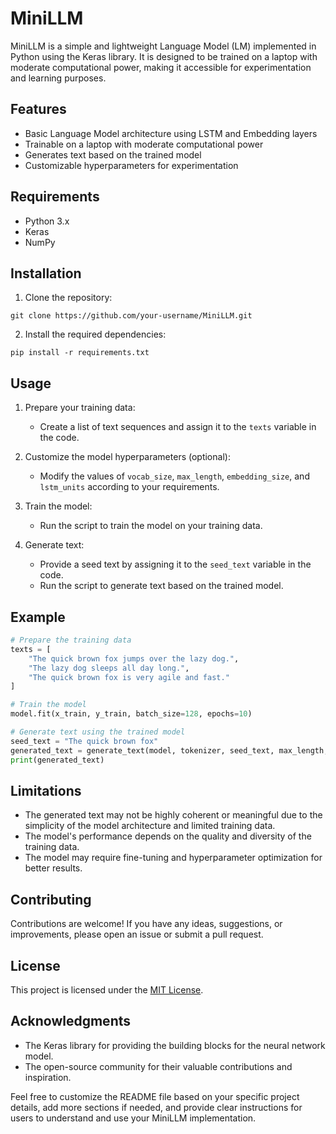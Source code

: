 # MiniLLM

MiniLLM is a simple and lightweight Language Model (LM) implemented in Python using the Keras library. It is designed to be trained on a laptop with moderate computational power, making it accessible for experimentation and learning purposes.

## Features

- Basic Language Model architecture using LSTM and Embedding layers
- Trainable on a laptop with moderate computational power
- Generates text based on the trained model
- Customizable hyperparameters for experimentation

## Requirements

- Python 3.x
- Keras
- NumPy

## Installation

1. Clone the repository:

```
git clone https://github.com/your-username/MiniLLM.git
```

2. Install the required dependencies:

```
pip install -r requirements.txt
```

## Usage

1. Prepare your training data:
   - Create a list of text sequences and assign it to the `texts` variable in the code.

2. Customize the model hyperparameters (optional):
   - Modify the values of `vocab_size`, `max_length`, `embedding_size`, and `lstm_units` according to your requirements.

3. Train the model:
   - Run the script to train the model on your training data.

4. Generate text:
   - Provide a seed text by assigning it to the `seed_text` variable in the code.
   - Run the script to generate text based on the trained model.

## Example

```python
# Prepare the training data
texts = [
    "The quick brown fox jumps over the lazy dog.",
    "The lazy dog sleeps all day long.",
    "The quick brown fox is very agile and fast."
]

# Train the model
model.fit(x_train, y_train, batch_size=128, epochs=10)

# Generate text using the trained model
seed_text = "The quick brown fox"
generated_text = generate_text(model, tokenizer, seed_text, max_length, num_words=20)
print(generated_text)
```

## Limitations

- The generated text may not be highly coherent or meaningful due to the simplicity of the model architecture and limited training data.
- The model's performance depends on the quality and diversity of the training data.
- The model may require fine-tuning and hyperparameter optimization for better results.

## Contributing

Contributions are welcome! If you have any ideas, suggestions, or improvements, please open an issue or submit a pull request.

## License

This project is licensed under the [MIT License](LICENSE).

## Acknowledgments

- The Keras library for providing the building blocks for the neural network model.
- The open-source community for their valuable contributions and inspiration.

Feel free to customize the README file based on your specific project details, add more sections if needed, and provide clear instructions for users to understand and use your MiniLLM implementation.
